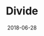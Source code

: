 ---
date: "2018-06-28"
title: Divide
artist: The Amazing
songUrl: https://open.spotify.com/track/40nJDbKDYZAInCNgW8xzAb?si=_Z3oVrb7TiufGuk1eKJrpQ
tag: "new find"
---